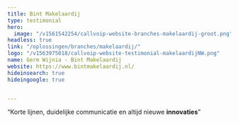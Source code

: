 ```yaml
---
title: Bint Makelaardij
type: testimonial
hero:
  image: "/v1561542254/callvoip-website-branches-makelaardij-groot.png"
headless: true
link: "/oplossingen/branches/makelaardij/"
logo: "/v1563975018/callvoip-website-testimonial-makelaardijNW.png"
name: Germ Wijnia - Bint Makelaardij
website: https://www.bintmakelaardij.nl/
hideinsearch: true
hideingoogle: true


---
```

“Korte lijnen, duidelijke communicatie en altijd nieuwe **innovaties**”
